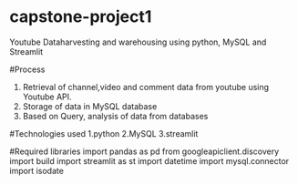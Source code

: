 # capstone-project1
Youtube Dataharvesting and warehousing using python, MySQL and Streamlit

#Process
 1. Retrieval of channel,video and comment data from youtube using Youtube API.
 2. Storage of data in MySQL database
 3. Based on Query, analysis of data from databases

#Technologies used
  1.python
  2.MySQL
  3.streamlit

#Required libraries
import pandas as pd
from googleapiclient.discovery import build
import streamlit as st
import datetime
import mysql.connector
import isodate


